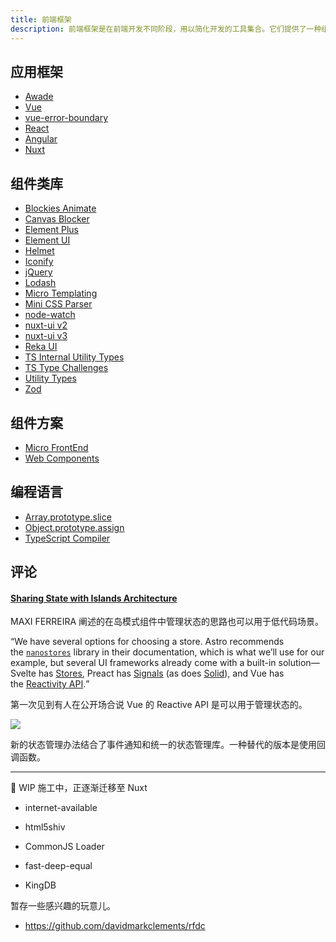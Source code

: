 ```yaml
---
title: 前端框架
description: 前端框架是在前端开发不同阶段，用以简化开发的工具集合。它们提供了一种组织代码的方式，使得开发者可以专注于业务逻辑，而不是底层的技术细节。
---
```


## 应用框架

* [Awade](/source-code/_architecture/awade)
* [Vue](/maps/_fe-framework/ui/vue)
* [vue-error-boundary](/source-code/_js/vue-error-boundary)
* [React](/maps/_fe-framework/ui/react)
* [Angular](/maps/_fe-framework/ui/angular)
* [Nuxt](/maps/_fe-framework/nuxt/nuxt)

## 组件类库

* [Blockies Animate](/maps/_fe-framework/motion/blockies-animation)
* [Canvas Blocker](/source-code/_js/browser-extension/canvas-blocker)
* [Element Plus](/source-code/_js/element-plus)
* [Element UI](/source-code/_js/element-ui)
* [Helmet](/_achieved/2020-08/helmet-and-security)
* [Iconify](/maps/_fe-framework/assets/iconify)
* [jQuery](/source-code/_js/jquery)
* [Lodash](/source-code/_js/lodash)
* [Micro Templating](/articles/micro-templating)
* [Mini CSS Parser](/articles/mini-css-parser)
* [node-watch](/source-code/_node/node-watch)
* [nuxt-ui v2](/source-code/_js/nuxt-ui-v2)
* [nuxt-ui v3](/source-code/_js/nuxt-ui-v3)
* [Reka UI](/source-code/_js/reka-ui)
* [TS Internal Utility Types](/source-code/_ts/utility-types)
* [TS Type Challenges](/source-code/_ts/type-challenges)
* [Utility Types](/maps/_fe-framework/types/utility-types)
* [Zod](/maps/_fe-framework/schema/zod)

## 组件方案

* [Micro FrontEnd](/maps/_fe-framework/micro-fe)
* [Web Components](/maps/_fe-framework/web-components)

## 编程语言

* [Array.prototype.slice](/source-code/_es/array-slice)
* [Object.prototype.assign](/source-code/_es/object-assign)
* [TypeScript Compiler](/source-code/_ts/typescript-compiler)

## 评论

#### [Sharing State with Islands Architecture](https://frontendatscale.com/blog/islands-architecture-state/)

MAXI FERREIRA 阐述的在岛模式组件中管理状态的思路也可以用于低代码场景。

<q>We have several options for choosing a store. Astro recommends the [`nanostores`](https://github.com/nanostores/nanostores) library in their documentation, which is what we’ll use for our example, but several UI frameworks already come with a built-in solution—Svelte has [Stores](https://svelte.dev/docs/svelte-store), Preact has [Signals](https://preactjs.com/guide/v10/signals/) (as does [Solid](https://www.solidjs.com/docs/latest#basic-reactivity)), and Vue has the [Reactivity API](https://vuejs.org/guide/scaling-up/state-management.html#simple-state-management-with-reactivity-api).</q>

第一次见到有人在公开场合说 Vue 的 Reactive API 是可以用于管理状态的。

![](https://mgear-image.oss-cn-shanghai.aliyuncs.com/image/other/20231010125234.png)

新的状态管理办法结合了事件通知和统一的状态管理库。一种替代的版本是使用回调函数。

---

🚧 WIP 施工中，正逐渐迁移至 Nuxt

* internet-available
<!-- /source-code/_js/module/is-online -->
* html5shiv
<!-- /source-code/_js/module/html5shiv -->
* CommonJS Loader
<!-- /source-code/_js/nodejs/require -->
* fast-deep-equal
<!-- /source-code/_js/module/fast-deep-equal -->
* KingDB
<!-- /source-code/_es/cpp/kingdb -->

暂存一些感兴趣的玩意儿。

* https://github.com/davidmarkclements/rfdc

